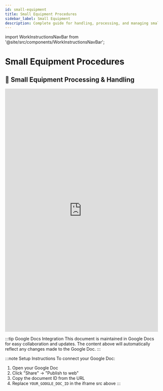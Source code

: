 ```yaml
---
id: small-equipment
title: Small Equipment Procedures
sidebar_label: Small Equipment
description: Complete guide for handling, processing, and managing small equipment and components
---
```


import WorkInstructionsNavBar from '@site/src/components/WorkInstructionsNavBar';

<WorkInstructionsNavBar />

# Small Equipment Procedures

## 🔧 **Small Equipment Processing & Handling**

<iframe 
  src="https://docs.google.com/document/d/e/2PACX-1vS97LVE8OVIbWjcc_XmsDcd3pP54amhGsnE6q96LaTVXmuHh9o4hoPZ5yeCsL99W323m4KZtSGW5M4z/pub?embedded=true"
  width="100%" 
  height="800px" 
  frameBorder="0"
  style={{border: "none"}}>
</iframe>

:::tip Google Docs Integration
This document is maintained in Google Docs for easy collaboration and updates. The content above will automatically reflect any changes made to the Google Doc.
:::

:::note Setup Instructions
To connect your Google Doc:
1. Open your Google Doc
2. Click "Share" → "Publish to web"
3. Copy the document ID from the URL
4. Replace `YOUR_GOOGLE_DOC_ID` in the iframe src above
:::
